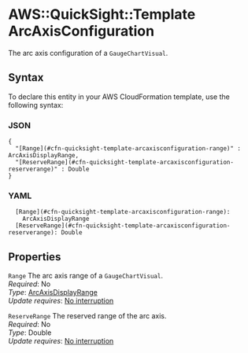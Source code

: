 # AWS::QuickSight::Template ArcAxisConfiguration<a name="aws-properties-quicksight-template-arcaxisconfiguration"></a>

The arc axis configuration of a `GaugeChartVisual`\.

## Syntax<a name="aws-properties-quicksight-template-arcaxisconfiguration-syntax"></a>

To declare this entity in your AWS CloudFormation template, use the following syntax:

### JSON<a name="aws-properties-quicksight-template-arcaxisconfiguration-syntax.json"></a>

```
{
  "[Range](#cfn-quicksight-template-arcaxisconfiguration-range)" : ArcAxisDisplayRange,
  "[ReserveRange](#cfn-quicksight-template-arcaxisconfiguration-reserverange)" : Double
}
```

### YAML<a name="aws-properties-quicksight-template-arcaxisconfiguration-syntax.yaml"></a>

```
  [Range](#cfn-quicksight-template-arcaxisconfiguration-range):
    ArcAxisDisplayRange
  [ReserveRange](#cfn-quicksight-template-arcaxisconfiguration-reserverange): Double
```

## Properties<a name="aws-properties-quicksight-template-arcaxisconfiguration-properties"></a>

`Range` <a name="cfn-quicksight-template-arcaxisconfiguration-range"></a>
The arc axis range of a `GaugeChartVisual`\.  
_Required_: No  
_Type_: [ArcAxisDisplayRange](aws-properties-quicksight-template-arcaxisdisplayrange.md)  
_Update requires_: [No interruption](https://docs.aws.amazon.com/AWSCloudFormation/latest/UserGuide/using-cfn-updating-stacks-update-behaviors.html#update-no-interrupt)

`ReserveRange` <a name="cfn-quicksight-template-arcaxisconfiguration-reserverange"></a>
The reserved range of the arc axis\.  
_Required_: No  
_Type_: Double  
_Update requires_: [No interruption](https://docs.aws.amazon.com/AWSCloudFormation/latest/UserGuide/using-cfn-updating-stacks-update-behaviors.html#update-no-interrupt)
